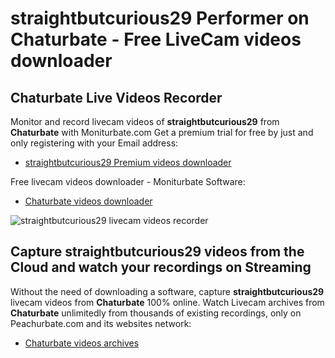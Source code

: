 # straightbutcurious29 Performer on Chaturbate - Free LiveCam videos downloader

## Chaturbate Live Videos Recorder

Monitor and record livecam videos of **straightbutcurious29** from **Chaturbate** with Moniturbate.com
Get a premium trial for free by just and only registering with your Email address:
* [straightbutcurious29 Premium videos downloader](https://moniturbate.com/request-demo-licence-key.html)

Free livecam videos downloader - Moniturbate Software:
* [Chaturbate videos downloader](https://moniturbate.com/moniturbate-download-software.html)

![straightbutcurious29 livecam videos recorder](https://peachurnet.com/templates/moniturbate-software.png)


## Capture straightbutcurious29 videos from the Cloud and watch your recordings on Streaming

Without the need of downloading a software, capture **straightbutcurious29** livecam videos from **Chaturbate** 100% online.
Watch Livecam archives from **Chaturbate** unlimitedly from thousands of existing recordings, only on Peachurbate.com and its websites network:
* [Chaturbate videos archives](https://peachurnet.com/)